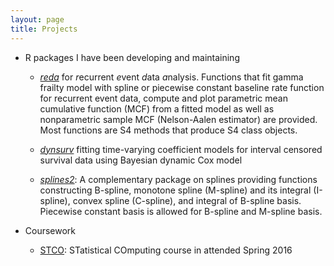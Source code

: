 ```yaml
---
layout: page
title: Projects
---
```


+ R packages I have been developing and maintaining

    + [*reda*](https://github.com/wenjie2wang/reda) for *r*ecurrent *e*vent
      *d*ata *a*nalysis. Functions that fit gamma frailty model with spline or
      piecewise constant baseline rate function for recurrent event data,
      compute and plot parametric mean cumulative function (MCF) from a fitted
      model as well as nonparametric sample MCF (Nelson-Aalen estimator) are
      provided.  Most functions are S4 methods that produce S4 class objects.

    + [*dynsurv*](https://github.com/wenjie2wang/dynsurv) fitting time-varying
      coefficient models for interval censored survival data using Bayesian
      dynamic Cox model

    + [*splines2*](https://github.com/wenjie2wang/splines2): A complementary
      package on splines providing functions constructing B-spline, monotone
      spline (M-spline) and its integral (I-spline), convex spline (C-spline),
      and integral of B-spline basis.  Piecewise constant basis is allowed for
      B-spline and M-spline basis.


+ Coursework
    + <a href="{{site.baseurl}}/stco">STCO</a>:
    STatistical COmputing course in attended Spring 2016

